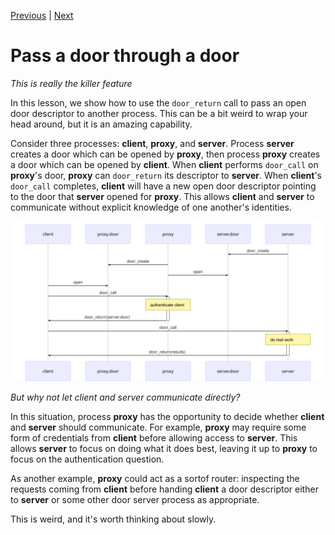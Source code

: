 [Previous](.././C0_payload_size/) | [Next](.././FF_finish/)

# Pass a door through a door
*This is really the killer feature*

In this lesson, we show how to use the `door_return` call to pass an open door
descriptor to another process. This can be a bit weird to wrap your head around,
but it is an amazing capability.

Consider three processes: **client**, **proxy**, and **server**. Process **server** creates a door which can be
opened by **proxy**, then process **proxy** creates a door which can be opened by **client**. When **client**
performs `door_call` on **proxy**'s door, **proxy** can `door_return` its descriptor to **server**. When
**client**'s `door_call` completes, **client** will have a new open door descriptor pointing to
the door that **server** opened for **proxy**. This allows **client** and **server** to communicate without
explicit knowledge of one another's identities.

![door-through-door](door_through_door.svg)

*But why not let client and server communicate directly?*

In this situation, process **proxy** has the opportunity to decide whether **client** and **server**
should communicate. For example, **proxy** may require some form of credentials from **client**
before allowing access to **server**. This allows **server** to focus on doing what it does best,
leaving it up to **proxy** to focus on the authentication question.

As another example, **proxy** could act as a sortof router: inspecting the requests
coming from **client** before handing **client** a door descriptor either to **server** or some other door
server process as appropriate.

This is weird, and it's worth thinking about slowly.
